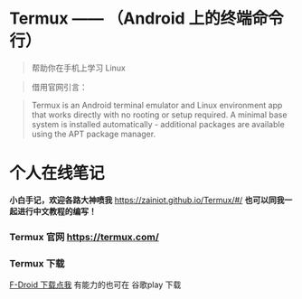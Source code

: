 # Termux  —— （Android 上的终端命令行）

> 帮助你在手机上学习 Linux

> 借用官网引言：

> Termux is an Android terminal emulator and Linux environment app that works directly with no rooting or setup required. A minimal base system is installed automatically - additional packages are available using the APT package manager.

# 个人在线笔记

**小白手记，欢迎各路大神喷我**  https://zainiot.github.io/Termux/#/
**也可以同我一起进行中文教程的编写！**

### Termux 官网 https://termux.com/

### Termux 下载

[F-Droid 下载点我](https://f-droid.org/packages/com.termux/)
有能力的也可在 谷歌play 下载